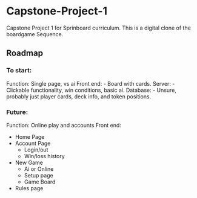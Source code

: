 # Capstone-Project-1

Capstone Project 1 for Sprinboard curriculum. This is a digital clone of the boardgame Sequence.

## Roadmap

### To start:

Function: Single page, vs ai
Front end: - Board with cards.
Server: - Clickable functionality, win conditions, basic ai.
Database: - Unsure, probably just player cards, deck info, and token positions.

### Future:

Function: Online play and accounts
Front end:

- Home Page
- Account Page
  - Login/out
  - Win/loss history
- New Game
  - Ai or Online
  - Setup page
  - Game Board
- Rules page
